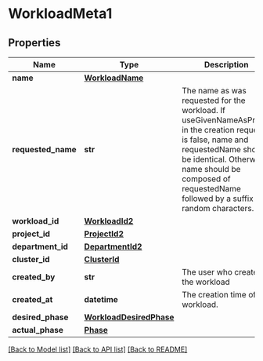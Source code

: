 # WorkloadMeta1

## Properties
Name | Type | Description | Notes
------------ | ------------- | ------------- | -------------
**name** | [**WorkloadName**](WorkloadName.md) |  | 
**requested_name** | **str** | The name as was requested for the workload. If useGivenNameAsPrefix, in the creation request, is false, name and requestedName should be identical. Otherwise, name should be composed of requestedName followed by a suffix of random characters. | 
**workload_id** | [**WorkloadId2**](WorkloadId2.md) |  | 
**project_id** | [**ProjectId2**](ProjectId2.md) |  | 
**department_id** | [**DepartmentId2**](DepartmentId2.md) |  | [optional] 
**cluster_id** | [**ClusterId**](ClusterId.md) |  | 
**created_by** | **str** | The user who created the workload | 
**created_at** | **datetime** | The creation time of the workload. | 
**desired_phase** | [**WorkloadDesiredPhase**](WorkloadDesiredPhase.md) |  | 
**actual_phase** | [**Phase**](Phase.md) |  | [optional] 

[[Back to Model list]](../README.md#documentation-for-models) [[Back to API list]](../README.md#documentation-for-api-endpoints) [[Back to README]](../README.md)

